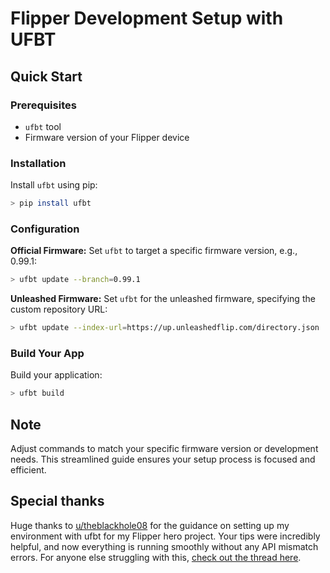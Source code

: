 

# Flipper Development Setup with UFBT

## Quick Start

### Prerequisites
- `ufbt` tool
- Firmware version of your Flipper device

### Installation
Install `ufbt` using pip:
```bash
> pip install ufbt
```

### Configuration

**Official Firmware:**
Set `ufbt` to target a specific firmware version, e.g., 0.99.1:
```bash
> ufbt update --branch=0.99.1
```

**Unleashed Firmware:**
Set `ufbt` for the unleashed firmware, specifying the custom repository URL:
```bash
> ufbt update --index-url=https://up.unleashedflip.com/directory.json
```

### Build Your App
Build your application:
```bash
> ufbt build
```


## Note
Adjust commands to match your specific firmware version or development needs. This streamlined guide ensures your setup process is focused and efficient.

## Special thanks

Huge thanks to [u/theblackhole08](https://www.reddit.com/user/theblackhole08/) for the guidance on setting up my environment with ufbt for my Flipper hero project. Your tips were incredibly helpful, and now everything is running smoothly without any API mismatch errors. For anyone else struggling with this, [check out the thread here](https://www.reddit.com/r/flipperzero/comments/1blydyo/comment/kw89w5a/?utm_source=share&utm_medium=web3x&utm_name=web3xcss&utm_term=1&utm_content=share_button).
